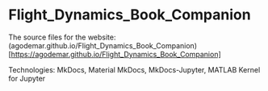 # Flight_Dynamics_Book_Companion

The source files for the website: (agodemar.github.io/Flight_Dynamics_Book_Companion)[https://agodemar.github.io/Flight_Dynamics_Book_Companion]

Technologies: MkDocs, Material MkDocs, MkDocs-Jupyter, MATLAB Kernel for Jupyter
